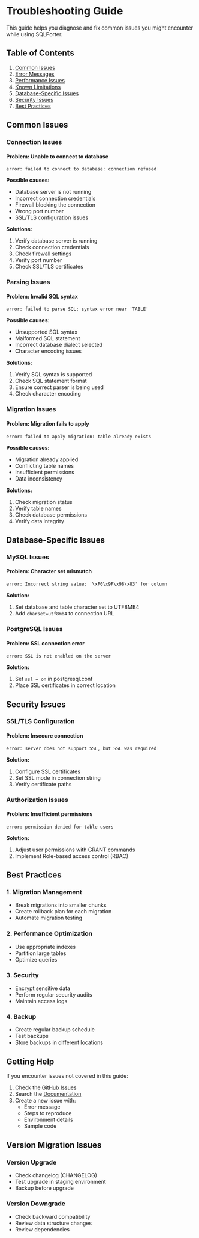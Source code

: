 # Troubleshooting Guide

This guide helps you diagnose and fix common issues you might encounter while using SQLPorter.

## Table of Contents

1. [Common Issues](#common-issues)
2. [Error Messages](#error-messages)
3. [Performance Issues](#performance-issues)
4. [Known Limitations](#known-limitations)
5. [Database-Specific Issues](#database-specific-issues)
6. [Security Issues](#security-issues)
7. [Best Practices](#best-practices)

## Common Issues

### Connection Issues

#### Problem: Unable to connect to database
```
error: failed to connect to database: connection refused
```

**Possible causes:**
- Database server is not running
- Incorrect connection credentials
- Firewall blocking the connection
- Wrong port number
- SSL/TLS configuration issues

**Solutions:**
1. Verify database server is running
2. Check connection credentials
3. Check firewall settings
4. Verify port number
5. Check SSL/TLS certificates

### Parsing Issues

#### Problem: Invalid SQL syntax
```
error: failed to parse SQL: syntax error near 'TABLE'
```

**Possible causes:**
- Unsupported SQL syntax
- Malformed SQL statement
- Incorrect database dialect selected
- Character encoding issues

**Solutions:**
1. Verify SQL syntax is supported
2. Check SQL statement format
3. Ensure correct parser is being used
4. Check character encoding

### Migration Issues

#### Problem: Migration fails to apply
```
error: failed to apply migration: table already exists
```

**Possible causes:**
- Migration already applied
- Conflicting table names
- Insufficient permissions
- Data inconsistency

**Solutions:**
1. Check migration status
2. Verify table names
3. Check database permissions
4. Verify data integrity

## Database-Specific Issues

### MySQL Issues

#### Problem: Character set mismatch
```
error: Incorrect string value: '\xF0\x9F\x98\x83' for column
```

**Solution:**
1. Set database and table character set to UTF8MB4
2. Add `charset=utf8mb4` to connection URL

### PostgreSQL Issues

#### Problem: SSL connection error
```
error: SSL is not enabled on the server
```

**Solution:**
1. Set `ssl = on` in postgresql.conf
2. Place SSL certificates in correct location

## Security Issues

### SSL/TLS Configuration

#### Problem: Insecure connection
```
error: server does not support SSL, but SSL was required
```

**Solution:**
1. Configure SSL certificates
2. Set SSL mode in connection string
3. Verify certificate paths

### Authorization Issues

#### Problem: Insufficient permissions
```
error: permission denied for table users
```

**Solution:**
1. Adjust user permissions with GRANT commands
2. Implement Role-based access control (RBAC)

## Best Practices

### 1. Migration Management
- Break migrations into smaller chunks
- Create rollback plan for each migration
- Automate migration testing

### 2. Performance Optimization
- Use appropriate indexes
- Partition large tables
- Optimize queries

### 3. Security
- Encrypt sensitive data
- Perform regular security audits
- Maintain access logs

### 4. Backup
- Create regular backup schedule
- Test backups
- Store backups in different locations

## Getting Help

If you encounter issues not covered in this guide:

1. Check the [GitHub Issues](https://github.com/mstgnz/sqlmapper/issues)
2. Search the [Documentation](https://github.com/mstgnz/sqlmapper/docs)
3. Create a new issue with:
   - Error message
   - Steps to reproduce
   - Environment details
   - Sample code

## Version Migration Issues

### Version Upgrade
- Check changelog (CHANGELOG)
- Test upgrade in staging environment
- Backup before upgrade

### Version Downgrade
- Check backward compatibility
- Review data structure changes
- Review dependencies 